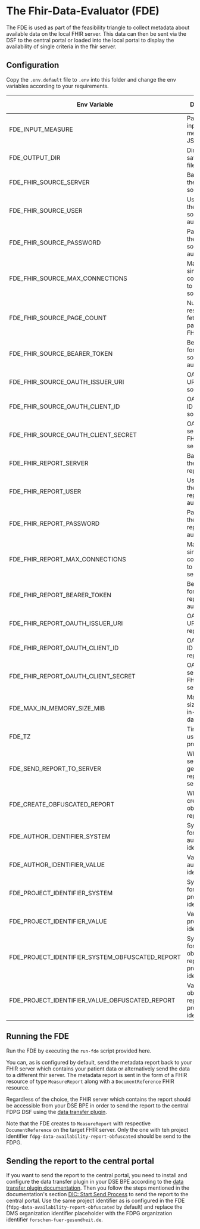 # The Fhir-Data-Evaluator (FDE)

The FDE is used as part of the feasibility triangle to collect metadata about available data on the local FHIR server.
This data can then be sent via the DSF to the central portal or loaded into the local portal to display the availability
of single criteria in the fhir server.

## Configuration

Copy the `.env.default` file to `.env` into this folder and change the env variables according to your requirements.


| Env Variable                                   | Description                                                    | Default                                   | Possible Values             |
|------------------------------------------------|----------------------------------------------------------------|-------------------------------------------|-----------------------------|
| FDE_INPUT_MEASURE                             | Path to the input measure JSON file                             | ./measure/kds-measure.json                | File path                   |
| FDE_OUTPUT_DIR                                | Directory to save output files                                  | ./output                                  | Directory path              |
| FDE_FHIR_SOURCE_SERVER                        | Base URL of the FHIR source server                              | http://localhost:8080/fhir                 | URL                         |
| FDE_FHIR_SOURCE_USER                          | Username for the FHIR source server authentication             | (empty)                                   | String                      |
| FDE_FHIR_SOURCE_PASSWORD                      | Password for the FHIR source server authentication             | (empty)                                   | String                      |
| FDE_FHIR_SOURCE_MAX_CONNECTIONS               | Maximum simultaneous connections to FHIR source server        | 4                                         | Integer                     |
| FDE_FHIR_SOURCE_PAGE_COUNT                    | Number of resources to fetch per page from FHIR source         | 1000                                      | Integer                     |
| FDE_FHIR_SOURCE_BEARER_TOKEN                  | Bearer token for FHIR source server authentication             | (empty)                                   | String                      |
| FDE_FHIR_SOURCE_OAUTH_ISSUER_URI              | OAuth issuer URI for FHIR source server                         | https://auth.localhost:444/realms/blaze   | URL                         |
| FDE_FHIR_SOURCE_OAUTH_CLIENT_ID               | OAuth client ID for FHIR source server                          | account                                   | String                      |
| FDE_FHIR_SOURCE_OAUTH_CLIENT_SECRET           | OAuth client secret for FHIR source server                      | insecure                                  | String                      |
| FDE_FHIR_REPORT_SERVER                        | Base URL of the FHIR report server                              | http://localhost:8080/fhir                 | URL                         |
| FDE_FHIR_REPORT_USER                          | Username for the FHIR report server authentication             | (empty)                                   | String                      |
| FDE_FHIR_REPORT_PASSWORD                      | Password for the FHIR report server authentication             | (empty)                                   | String                      |
| FDE_FHIR_REPORT_MAX_CONNECTIONS               | Maximum simultaneous connections to FHIR report server        | 4                                         | Integer                     |
| FDE_FHIR_REPORT_BEARER_TOKEN                  | Bearer token for FHIR report server authentication             | (empty)                                   | String                      |
| FDE_FHIR_REPORT_OAUTH_ISSUER_URI              | OAuth issuer URI for FHIR report server                         | https://auth.localhost:444/realms/blaze   | URL                         |
| FDE_FHIR_REPORT_OAUTH_CLIENT_ID               | OAuth client ID for FHIR report server                          | account                                   | String                      |
| FDE_FHIR_REPORT_OAUTH_CLIENT_SECRET           | OAuth client secret for FHIR report server                      | insecure                                  | String                      |
| FDE_MAX_IN_MEMORY_SIZE_MIB                    | Maximum size (MiB) of in-memory data storage                    | 10                                        | Integer                     |
| FDE_TZ                                        | Time zone to use for processing                                 | Europe/Berlin                             | Time zone                   |
| FDE_SEND_REPORT_TO_SERVER                     | Whether to send the generated report to the server             | true                                      | true, false                 |
| FDE_CREATE_OBFUSCATED_REPORT                  | Whether to create an obfuscated report                          | true                                      | true, false                 |
| FDE_AUTHOR_IDENTIFIER_SYSTEM                  | System URI for the author's identifier                          | http://dsf.dev/sid/organization-identifier | URL                      |
| FDE_AUTHOR_IDENTIFIER_VALUE                   | Value for the author's identifier                               | fde-dic                                   | String                      |
| FDE_PROJECT_IDENTIFIER_SYSTEM                 | System URI for the project's identifier                         | http://medizininformatik-initiative.de/sid/project-identifier | URL          |
| FDE_PROJECT_IDENTIFIER_VALUE                  | Value for the project's identifier                              | fdpg-data-availability-report             | String                      |
| FDE_PROJECT_IDENTIFIER_SYSTEM_OBFUSCATED_REPORT | System URI for obfuscated report's project identifier         | http://medizininformatik-initiative.de/sid/project-identifier | URL          |
| FDE_PROJECT_IDENTIFIER_VALUE_OBFUSCATED_REPORT | Value for obfuscated report's project identifier              | fdpg-data-availability-report-obfuscated  | String                      |


## Running the FDE

Run the FDE by executing the `run-fde` script provided here.

You can, as is configured by default, send the metadata report back to your FHIR server which contains your patient data
or alternatively send the data to a different fhir server. The metadata report is sent in the form of a FHIR resource of
type `MeasureReport` along with a `DocumentReference` FHIR resource.

Regardless of the choice, the FHIR server which contains the report should be accessible from your DSE BPE in order to 
send the report to the central FDPG DSF using the [data transfer plugin][data-transfer].

Note that the FDE creates to `MeasureReport` with respective `DocumentReference` on the target FHIR server.
Only the one with teh project identifier `fdpg-data-availability-report-obfuscated` should be send to the FDPG.


## Sending the report to the central portal

If you want to send the report to the central portal, you need to install and configure the data transfer plugin in your
DSE BPE according to the [data transfer plugin documentation][data-transfer-doc]. Then you follow the steps mentioned in
the documentation's section [DIC: Start Send Process][start-send-process] to send the report to the central portal. Use
the same project identifier as is configured in the FDE (`fdpg-data-availability-report-obfuscated` by default) and replace the DMS
organization identifier placeholder with the FDPG organization identifier `forschen-fuer-gesundheit.de`.


[data-transfer]:  https://github.com/medizininformatik-initiative/mii-process-data-transfer
[data-transfer-doc]:  https://github.com/medizininformatik-initiative/mii-process-data-transfer/wiki
[start-send-process]: https://github.com/medizininformatik-initiative/mii-process-data-transfer/wiki/Process-Data-Transfer-Start-v1.0.x.x#dic-start-send-process
